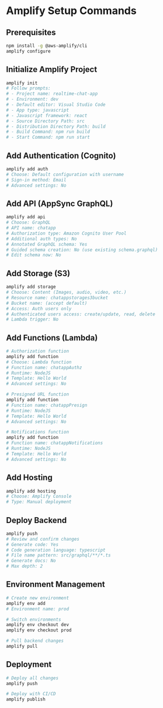 # Amplify Setup Commands

## Prerequisites
```bash
npm install -g @aws-amplify/cli
amplify configure
```

## Initialize Amplify Project
```bash
amplify init
# Follow prompts:
# - Project name: realtime-chat-app
# - Environment: dev
# - Default editor: Visual Studio Code
# - App type: javascript
# - Javascript framework: react
# - Source Directory Path: src
# - Distribution Directory Path: build
# - Build Command: npm run build
# - Start Command: npm run start
```

## Add Authentication (Cognito)
```bash
amplify add auth
# Choose: Default configuration with username
# Sign-in method: Email
# Advanced settings: No
```

## Add API (AppSync GraphQL)
```bash
amplify add api
# Choose: GraphQL
# API name: chatapp
# Authorization type: Amazon Cognito User Pool
# Additional auth types: No
# Annotated GraphQL schema: Yes
# Guided schema creation: No (use existing schema.graphql)
# Edit schema now: No
```

## Add Storage (S3)
```bash
amplify add storage
# Choose: Content (Images, audio, video, etc.)
# Resource name: chatappstorages3bucket
# Bucket name: (accept default)
# Access: Auth users only
# Authenticated users access: create/update, read, delete
# Lambda trigger: No
```

## Add Functions (Lambda)
```bash
# Authorization function
amplify add function
# Choose: Lambda function
# Function name: chatappAuthz
# Runtime: NodeJS
# Template: Hello World
# Advanced settings: No

# Presigned URL function  
amplify add function
# Function name: chatappPresign
# Runtime: NodeJS
# Template: Hello World
# Advanced settings: No

# Notifications function
amplify add function
# Function name: chatappNotifications
# Runtime: NodeJS
# Template: Hello World
# Advanced settings: No
```

## Add Hosting
```bash
amplify add hosting
# Choose: Amplify Console
# Type: Manual deployment
```

## Deploy Backend
```bash
amplify push
# Review and confirm changes
# Generate code: Yes
# Code generation language: typescript
# File name pattern: src/graphql/**/*.ts
# Generate docs: No
# Max depth: 2
```

## Environment Management
```bash
# Create new environment
amplify env add
# Environment name: prod

# Switch environments
amplify env checkout dev
amplify env checkout prod

# Pull backend changes
amplify pull
```

## Deployment
```bash
# Deploy all changes
amplify push

# Deploy with CI/CD
amplify publish
```